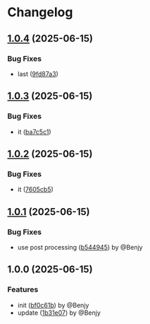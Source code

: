# Changelog

## [1.0.4](https://github.com/brrock/release-please-test/compare/v1.0.3...v1.0.4) (2025-06-15)


### Bug Fixes

* last ([9fd87a3](https://github.com/brrock/release-please-test/commit/9fd87a326f6e52d43e43b2dcc5bf07aa949b1cec))

## [1.0.3](https://github.com/brrock/release-please-test/compare/v1.0.2...v1.0.3) (2025-06-15)


### Bug Fixes

* it ([ba7c5c1](https://github.com/brrock/release-please-test/commit/ba7c5c1dd9cb5b48692c70319e9a231c9bce8c01))

## [1.0.2](https://github.com/brrock/release-please-test/compare/v1.0.1...v1.0.2) (2025-06-15)


### Bug Fixes

* it ([7605cb5](https://github.com/brrock/release-please-test/commit/7605cb588c7ffab9c3d83ea4a11b402691a487c7))

## [1.0.1](https://github.com/brrock/release-please-test/compare/v1.0.0...v1.0.1) (2025-06-15)


### Bug Fixes

* use post processing ([b544945](https://github.com/brrock/release-please-test/commit/b544945e0a7e3766f610782f433473d0ece9b852)) by @Benjy

## 1.0.0 (2025-06-15)


### Features

* init ([bf0c61b](https://github.com/brrock/release-please-test/commit/bf0c61bf1c286e5ea933e0c9565264591c4ce0e8)) by @Benjy
* update ([1b31e07](https://github.com/brrock/release-please-test/commit/1b31e0715e49d63bebcf00eff9e97171aeb23fad)) by @Benjy
